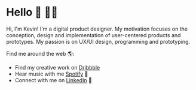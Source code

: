 # Hello 👋 👨‍💻

Hi, I'm Kevin! I'm a digital product designer. My motivation focuses on the conception, design and implementation of user-centered products and prototypes. My passion is on UX/UI design, programming and prototyping.

Find me around the web 🌎:
- Find my creative work on <a href="https://dribbble.com/kevinkeilhofer">Dribbble</a> 
- Hear music with me <a href="https://open.spotify.com/user/keviinpriince?si=vAlsRqVsTLyDHD5dbAYa0A">Spotify</a> 📲
- Connect with me on <a href="https://www.linkedin.com/in/kevin-jonathan-keilhofer/">LinkedIn</a> 💼
